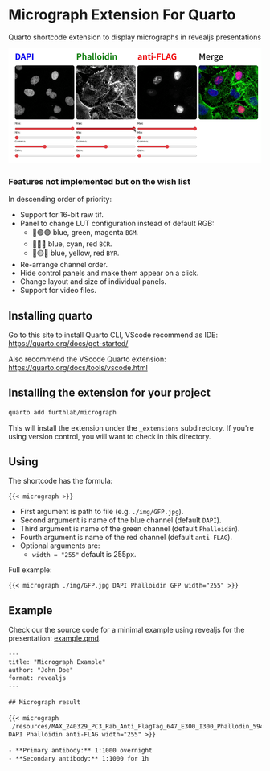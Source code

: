 # Micrograph Extension For Quarto

Quarto shortcode extension to display micrographs in revealjs presentations

![](example.gif)

### Features not implemented but on the wish list

In descending order of priority:

- Support for 16-bit raw tif. 
- Panel to change LUT configuration instead of default RGB:
    - 🔵🟢🟣 blue, green, magenta `BGM`.
    - 🔵🩵🔴 blue, cyan, red `BCR`.
    - 🔵🟡🔴 blue, yellow, red `BYR`.
- Re-arrange channel order.
- Hide control panels and make them appear on a click.
- Change layout and size of individual panels.
- Support for video files.

## Installing quarto

Go to this site to install Quarto CLI, VScode recommend as IDE:
https://quarto.org/docs/get-started/

Also recommend the VScode Quarto extension:
https://quarto.org/docs/tools/vscode.html

## Installing the extension for your project

```bash
quarto add furthlab/micrograph
```

This will install the extension under the `_extensions` subdirectory.
If you're using version control, you will want to check in this directory.

## Using

The shortcode has the formula:
```
{{< micrograph >}}
```

- First argument is path to file (e.g. `./img/GFP.jpg`).
- Second argument is name of the blue channel (default `DAPI`).
- Third argument is name of the green channel (default `Phalloidin`).
- Fourth argument is name of the red channel (default `anti-FLAG`).
- Optional arguments are:
    - `width = "255"` default is 255px. 

Full example:

```
{{< micrograph ./img/GFP.jpg DAPI Phalloidin GFP width="255" >}}
```

## Example

Check our the source code for a minimal example using revealjs for the presentation: [example.qmd](example.qmd).

```
---
title: "Micrograph Example"
author: "John Doe"
format: revealjs
---

## Micrograph result

{{< micrograph ./resources/MAX_240329_PC3_Rab_Anti_FlagTag_647_E300_I300_Phallodin_594_E100_I500_DAPI_E300_I300_1_MMStack_Pos0.ome.jpg DAPI Phalloidin anti-FLAG width="255" >}}

- **Primary antibody:** 1:1000 overnight
- **Secondary antibody:** 1:1000 for 1h
```